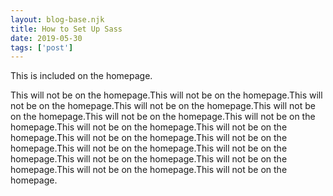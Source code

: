 ```yaml
---
layout: blog-base.njk 
title: How to Set Up Sass
date: 2019-05-30
tags: ['post']
---
```

<!-- Excerpt Start -->
This is included on the homepage.
<!-- Excerpt End -->
 
This will not be on the homepage.This will not be on the homepage.This will not be on the homepage.This will not be on the homepage.This will not be on the homepage.This will not be on the homepage.This will not be on the homepage.This will not be on the homepage.This will not be on the homepage.This will not be on the homepage.This will not be on the homepage.This will not be on the homepage.This will not be on the homepage.This will not be on the homepage.This will not be on the homepage.This will not be on the homepage.This will not be on the homepage.